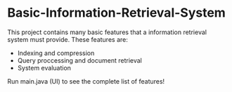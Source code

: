 # Basic-Information-Retrieval-System

This project contains many basic features that a information retrieval system must provide.
These features are:
* Indexing and compression
* Query proccessing and document retrieval
* System evaluation

Run main.java (UI) to see the complete list of features!
